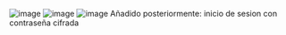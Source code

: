 ![image](https://github.com/user-attachments/assets/c5c41a7b-0922-4770-934f-dd0527f6e0b4)
![image](https://github.com/user-attachments/assets/ab0076f0-e7ac-4504-9d8b-259f1209f7bb)
![image](https://github.com/user-attachments/assets/0b456011-c2cf-461a-bfec-06d671428428)
Añadido posteriormente: inicio de sesion con contraseña cifrada
